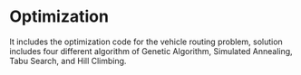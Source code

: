 # Optimization
It includes the optimization code for the vehicle routing problem, solution includes four different algorithm of Genetic Algorithm, Simulated Annealing, Tabu Search, and Hill Climbing.
